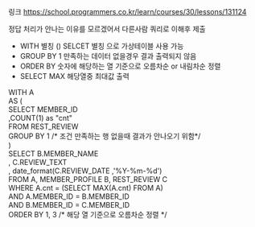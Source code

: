링크
https://school.programmers.co.kr/learn/courses/30/lessons/131124

정답 처리가 안나는 이유를 모르겠어서 다른사람 쿼리로 이해후 제출

* WITH 별칭 () SELCET 별칭 으로 가상테이블 사용 가능
* GROUP BY 1 만족하는 데이터 없을경우 결과 출력되지 않음
* ORDER BY 숫자에 해당하는 열 기준으로 오름차순 or 내림차순 정렬
* SELECT MAX 해당열중 최대값 출력

WITH A </br> 
AS ( </br>
    SELECT MEMBER_ID </br>
           ,COUNT(1) as "cnt" </br>
    FROM REST_REVIEW </br>
    GROUP BY 1 /* 조건 만족하는 행 없을때 결과가 안나오기 위함*/ </br>
    ) </br>
SELECT B.MEMBER_NAME </br>
        , C.REVIEW_TEXT </br>
        , date_format(C.REVIEW_DATE ,'%Y-%m-%d') </br>
FROM A, MEMBER_PROFILE B, REST_REVIEW C </br>
 WHERE A.cnt = (SELECT MAX(A.cnt) FROM A) </br>
   AND A.MEMBER_ID = B.MEMBER_ID </br>
   AND B.MEMBER_ID = C.MEMBER_ID </br>
ORDER BY  1, 3 /* 해당 열 기준으로 오름차순 정렬 */ </br>
